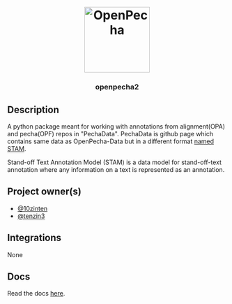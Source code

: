 
<h1 align="center">
  <br>
  <a href="https://openpecha.org"><img src="https://avatars.githubusercontent.com/u/82142807?s=400&u=19e108a15566f3a1449bafb03b8dd706a72aebcd&v=4" alt="OpenPecha" width="150"></a>
  <br>
</h1>

<!-- Replace with 1-sentence description about what this tool is or does.-->

<h3 align="center">openpecha2</h3>

## Description

A python package meant for working with annotations from alignment(OPA) and pecha(OPF) repos in "PechaData".
PechaData is github page which contains same data as OpenPecha-Data but in a different format [named STAM](https://github.com/annotation/stam).

Stand-off Text Annotation Model (STAM) is a data model for stand-off-text annotation where any information on a text is represented as an annotation.


## Project owner(s)

<!-- Link to the repo owners' github profiles -->

- [@10zinten](https://github.com/10zinten)
- [@tenzin3](https://github.com/tenzin3)

## Integrations

<!-- Add any intregrations here or delete `- []()` and write None-->

None
## Docs

<!-- Update the link to the docs -->

Read the docs [here](docs/getting-started.md).
